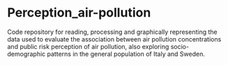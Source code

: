 # Perception_air-pollution
Code repository for reading, processing and graphically representing the data used to evaluate the association between air pollution concentrations and public risk perception of air pollution, also exploring socio-demographic patterns in the general population of Italy and Sweden.

